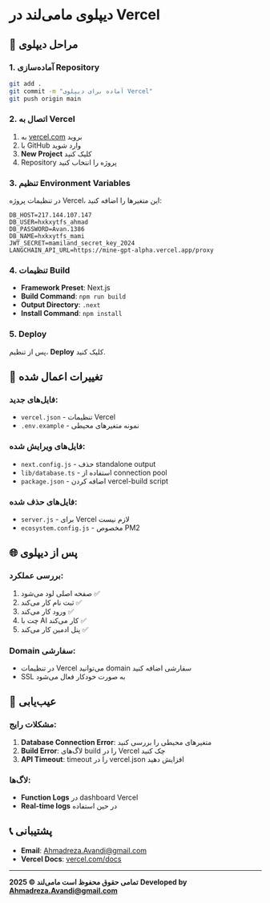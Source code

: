 # دیپلوی مامی‌لند در Vercel

## 🚀 مراحل دیپلوی

### 1. آماده‌سازی Repository
```bash
git add .
git commit -m "آماده برای دیپلوی Vercel"
git push origin main
```

### 2. اتصال به Vercel
1. به [vercel.com](https://vercel.com) بروید
2. با GitHub وارد شوید
3. **New Project** کلیک کنید
4. Repository پروژه را انتخاب کنید

### 3. تنظیم Environment Variables
در تنظیمات پروژه Vercel، این متغیرها را اضافه کنید:

```
DB_HOST=217.144.107.147
DB_USER=hxkxytfs_ahmad
DB_PASSWORD=Avan.1386
DB_NAME=hxkxytfs_mami
JWT_SECRET=mamiland_secret_key_2024
LANGCHAIN_API_URL=https://mine-gpt-alpha.vercel.app/proxy
```

### 4. تنظیمات Build
- **Framework Preset**: Next.js
- **Build Command**: `npm run build`
- **Output Directory**: `.next`
- **Install Command**: `npm install`

### 5. Deploy
پس از تنظیم، **Deploy** کلیک کنید.

## 🔧 تغییرات اعمال شده

### فایل‌های جدید:
- `vercel.json` - تنظیمات Vercel
- `.env.example` - نمونه متغیرهای محیطی

### فایل‌های ویرایش شده:
- `next.config.js` - حذف standalone output
- `lib/database.ts` - استفاده از connection pool
- `package.json` - اضافه کردن vercel-build script

### فایل‌های حذف شده:
- `server.js` - برای Vercel لازم نیست
- `ecosystem.config.js` - مخصوص PM2

## 🌐 پس از دیپلوی

### بررسی عملکرد:
1. صفحه اصلی لود می‌شود ✅
2. ثبت نام کار می‌کند ✅
3. ورود کار می‌کند ✅
4. چت با AI کار می‌کند ✅
5. پنل ادمین کار می‌کند ✅

### Domain سفارشی:
- در تنظیمات Vercel می‌توانید domain سفارشی اضافه کنید
- SSL به صورت خودکار فعال می‌شود

## 🐛 عیب‌یابی

### مشکلات رایج:
1. **Database Connection Error**: متغیرهای محیطی را بررسی کنید
2. **Build Error**: لاگ‌های build را در Vercel چک کنید
3. **API Timeout**: timeout را در vercel.json افزایش دهید

### لاگ‌ها:
- **Function Logs** در dashboard Vercel
- **Real-time logs** در حین استفاده

## 📞 پشتیبانی
- **Email**: Ahmadreza.Avandi@gmail.com
- **Vercel Docs**: [vercel.com/docs](https://vercel.com/docs)

---
**تمامی حقوق محفوظ است مامی‌لند © 2025**
**Developed by Ahmadreza.Avandi@gmail.com**
